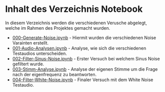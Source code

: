 # Inhalt des Verzeichnis Notebook

In diesem Verzeichnis werden die verschiedenen Verusche abgelegt, welche im Rahmen des Projektes gemacht wurden. 

- [000-Generate-Noise.ipynb](000-Generate-Noise.ipynb) - Hiermit wurden die verschiedenen Noise Varainten erstellt.
- [001-Audio-Analysen.ipynb](001-Audio-Analysen.ipynb) - Analyse, wie sich die verschiedenen Testaudios unterscheiden.
- [002-Filter-Sinus-Noise.ipynb](002-Filter-Sinus-Noise.ipynb) - Erster Versuch bei welchem Sinus Noise gefiltert wurde.
- [003-Stimm-Analyse.ipynb](003-Stimm-Analyse.ipynb) - Analyse der eigenen Stimme um die Frage nach der eigenfrequenz zu beantworten.
- [004-Filter-White-Noise.ipynb](004-Filter-White-Noise.ipynb) - Finaler Versuch mit dem White Noise Testaudio.